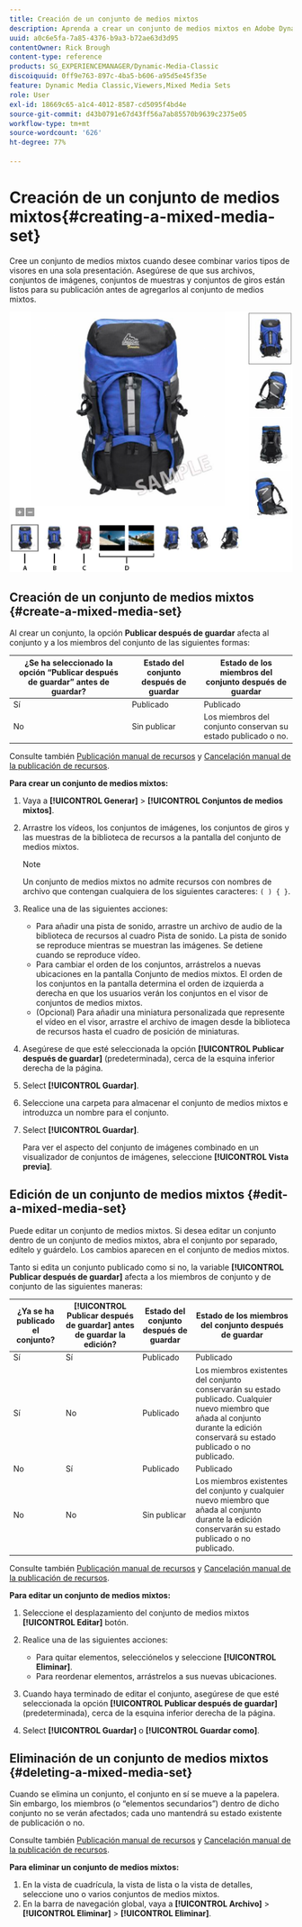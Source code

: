 ```yaml
---
title: Creación de un conjunto de medios mixtos
description: Aprenda a crear un conjunto de medios mixtos en Adobe Dynamic Media Classic.
uuid: a0c6e5fa-7a85-4376-b9a3-b72ae63d3d95
contentOwner: Rick Brough
content-type: reference
products: SG_EXPERIENCEMANAGER/Dynamic-Media-Classic
discoiquuid: 0ff9e763-897c-4ba5-b606-a95d5e45f35e
feature: Dynamic Media Classic,Viewers,Mixed Media Sets
role: User
exl-id: 18669c65-a1c4-4012-8587-cd5095f4bd4e
source-git-commit: d43b0791e67d43ff56a7ab85570b9639c2375e05
workflow-type: tm+mt
source-wordcount: '626'
ht-degree: 77%

---
```


# Creación de un conjunto de medios mixtos{#creating-a-mixed-media-set}

Cree un conjunto de medios mixtos cuando desee combinar varios tipos de visores en una sola presentación. Asegúrese de que sus archivos, conjuntos de imágenes, conjuntos de muestras y conjuntos de giros están listos para su publicación antes de agregarlos al conjunto de medios mixtos.

![Conjunto de medios mixtos](/help/assets/mm_mixed_media_set.png)

## Creación de un conjunto de medios mixtos {#create-a-mixed-media-set}

Al crear un conjunto, la opción **Publicar después de guardar** afecta al conjunto y a los miembros del conjunto de las siguientes formas:

| ¿Se ha seleccionado la opción “Publicar después de guardar” antes de guardar? | Estado del conjunto después de guardar | Estado de los miembros del conjunto después de guardar |
| --- | --- | --- |
| Sí | Publicado | Publicado |
| No | Sin publicar | Los miembros del conjunto conservan su estado publicado o no. |

Consulte también [Publicación manual de recursos](publishing-files.md#manually_publishing_assets) y [Cancelación manual de la publicación de recursos](publishing-files.md#manually_unpublishing_assets).

**Para crear un conjunto de medios mixtos:**

1. Vaya a **[!UICONTROL Generar]** > **[!UICONTROL Conjuntos de medios mixtos]**.
1. Arrastre los vídeos, los conjuntos de imágenes, los conjuntos de giros y las muestras de la biblioteca de recursos a la pantalla del conjunto de medios mixtos.

   >[!NOTE]
   >
   >Un conjunto de medios mixtos no admite recursos con nombres de archivo que contengan cualquiera de los siguientes caracteres: `( ) { }`.

1. Realice una de las siguientes acciones:

   * Para añadir una pista de sonido, arrastre un archivo de audio de la biblioteca de recursos al cuadro Pista de sonido. La pista de sonido se reproduce mientras se muestran las imágenes. Se detiene cuando se reproduce vídeo.
   * Para cambiar el orden de los conjuntos, arrástrelos a nuevas ubicaciones en la pantalla Conjunto de medios mixtos. El orden de los conjuntos en la pantalla determina el orden de izquierda a derecha en que los usuarios verán los conjuntos en el visor de conjuntos de medios mixtos.
   * (Opcional) Para añadir una miniatura personalizada que represente el vídeo en el visor, arrastre el archivo de imagen desde la biblioteca de recursos hasta el cuadro de posición de miniaturas.

1. Asegúrese de que esté seleccionada la opción **[!UICONTROL Publicar después de guardar]** (predeterminada), cerca de la esquina inferior derecha de la página.
1. Select **[!UICONTROL Guardar]**.
1. Seleccione una carpeta para almacenar el conjunto de medios mixtos e introduzca un nombre para el conjunto.
1. Select **[!UICONTROL Guardar]**.

   Para ver el aspecto del conjunto de imágenes combinado en un visualizador de conjuntos de imágenes, seleccione **[!UICONTROL Vista previa]**.

## Edición de un conjunto de medios mixtos {#edit-a-mixed-media-set}

Puede editar un conjunto de medios mixtos. Si desea editar un conjunto dentro de un conjunto de medios mixtos, abra el conjunto por separado, edítelo y guárdelo. Los cambios aparecen en el conjunto de medios mixtos.

Tanto si edita un conjunto publicado como si no, la variable **[!UICONTROL Publicar después de guardar]** afecta a los miembros de conjunto y de conjunto de las siguientes maneras:

| ¿Ya se ha publicado el conjunto? | **[!UICONTROL Publicar después de guardar]** antes de guardar la edición? | Estado del conjunto después de guardar | Estado de los miembros del conjunto después de guardar |
| --- |--- |--- |--- |
| Sí | Sí | Publicado | Publicado |
| Sí | No | Publicado | Los miembros existentes del conjunto conservarán su estado publicado. Cualquier nuevo miembro que añada al conjunto durante la edición conservará su estado publicado o no publicado. |
| No | Sí | Publicado | Publicado |
| No | No | Sin publicar | Los miembros existentes del conjunto y cualquier nuevo miembro que añada al conjunto durante la edición conservarán su estado publicado o no publicado. |

Consulte también [Publicación manual de recursos](publishing-files.md#manually_publishing_assets) y [Cancelación manual de la publicación de recursos](publishing-files.md#manually_unpublishing_assets).

**Para editar un conjunto de medios mixtos:**

1. Seleccione el desplazamiento del conjunto de medios mixtos **[!UICONTROL Editar]** botón.
1. Realice una de las siguientes acciones:

   * Para quitar elementos, selecciónelos y seleccione **[!UICONTROL Eliminar]**.
   * Para reordenar elementos, arrástrelos a sus nuevas ubicaciones.

1. Cuando haya terminado de editar el conjunto, asegúrese de que esté seleccionada la opción **[!UICONTROL Publicar después de guardar]** (predeterminada), cerca de la esquina inferior derecha de la página.
1. Select **[!UICONTROL Guardar]** o **[!UICONTROL Guardar como]**.

## Eliminación de un conjunto de medios mixtos {#deleting-a-mixed-media-set}

Cuando se elimina un conjunto, el conjunto en sí se mueve a la papelera. Sin embargo, los miembros (o “elementos secundarios”) dentro de dicho conjunto no se verán afectados; cada uno mantendrá su estado existente de publicación o no.

Consulte también [Publicación manual de recursos](publishing-files.md#manually_publishing_assets) y [Cancelación manual de la publicación de recursos](publishing-files.md#manually_unpublishing_assets).

**Para eliminar un conjunto de medios mixtos:**

1. En la vista de cuadrícula, la vista de lista o la vista de detalles, seleccione uno o varios conjuntos de medios mixtos.
1. En la barra de navegación global, vaya a **[!UICONTROL Archivo]** > **[!UICONTROL Eliminar]** > **[!UICONTROL Eliminar]**.
